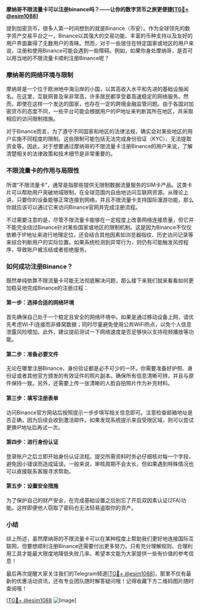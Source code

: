 **摩纳哥不限流量卡可以注册binance吗？——让你的数字货币之旅更便捷[[TG💪+ @esim1088](https://t.me/s/esim1088)]**

提到加密货币，很多人第一时间想到的就是Binance（币安）。作为全球领先的数字资产交易平台之一，Binance以其强大的交易功能、丰富的币种支持以及友好的用户界面赢得了无数用户的青睐。然而，对于一些居住在特定国家或地区的用户来说，注册和使用Binance可能会遇到一些障碍。例如，如果你身处摩纳哥，是否可以用当地的不限流量卡顺利注册Binance呢？

### 摩纳哥的网络环境与限制

摩纳哥是一个位于欧洲地中海沿岸的小国，以其高收入水平和先进的基础设施闻名。在这里，互联网普及率非常高，许多居民都享受着高速稳定的网络服务。然而，即使在这样一个发达的国家，也存在一定的跨境金融监管问题。由于各国对加密货币的态度不同，一些平台可能会根据用户的IP地址来判断其所在地区，并采取相应的访问限制措施。

对于Binance而言，为了遵守不同国家和地区的法律法规，确实会对某些地区的用户实施不同程度的限制。这些限制可能包括无法完成身份验证（KYC）、无法提取资金等。因此，对于想要通过摩纳哥的不限流量卡注册Binance的用户来说，了解清楚相关的法律政策和技术细节是非常重要的。

### 不限流量卡的作用与局限性

所谓“不限流量卡”，通常是指那些提供无限制数据流量服务的SIM卡产品。这类卡片可以帮助用户突破地域限制，在全球范围内自由地访问互联网资源。从理论上讲，只要你的设备能够正常连接到网络，并且不限流量卡支持国际漫游功能，那么你就应该可以通过它来访问Binance官网并完成注册流程。

不过需要注意的是，尽管不限流量卡能够在一定程度上改善网络连接质量，但它并不能完全绕过Binance针对某些国家或地区的限制机制。这是因为Binance不仅仅依赖于IP地址来进行地理定位，还会结合其他因素如浏览器指纹、历史访问记录等来综合判断用户的实际位置。如果系统检测到异常行为，则仍有可能触发风控程序，导致账户被冻结或者拒绝服务。

### 如何成功注册Binance？

既然单纯依靠不限流量卡可能无法彻底解决问题，那么接下来我们就来看看如何更加稳妥地完成Binance的注册过程：

#### 第一步：选择合适的网络环境
首先确保自己处于一个稳定且安全的网络环境中。如果是通过移动设备上网，请优先考虑Wi-Fi连接而非蜂窝数据；同时尽量避免使用公共WiFi热点，以免个人信息泄露风险增加。此外，建议提前测试一下网络速度是否足够快以支持视频播放等功能。

#### 第二步：准备必要文件
无论在哪里注册Binance，身份验证都是必不可少的一环。你需要准备好护照、身份证或者其他官方颁发的有效证件的照片副本。确保所有信息清晰可辨，并且与原件保持一致。另外，还需要上传一张清晰的人脸自拍照片作为补充材料。

#### 第三步：填写注册表单
访问Binance官方网站后按照提示一步步填写相关信息即可。注意检查邮箱地址是否正确，因为后续会收到激活邮件。如果发现系统提示来自受限区域，则可以尝试更换IP地址后再试一次。

#### 第四步：进行身份认证
登录账户之后立即开始身份认证流程。提交所需资料时务必仔细核对每一个字段，避免因小错误而造成延误。一般来说，审核周期不会太长，但如果遇到特殊情况也可以直接联系客服寻求帮助。

#### 第五步：设置安全措施
为了保护自己的财产安全，在完成基础设置之后别忘了开启双因素认证(2FA)功能。这样即便他人窃取了密码也无法轻易盗取你的资产。

### 小结

综上所述，虽然摩纳哥的不限流量卡可以在某种程度上帮助我们更好地连接国际互联网，但要想顺利注册Binance还需要付出更多努力。只有充分理解规则、合理利用工具才能最大限度地降低失败几率。希望本文能为大家提供一些有价值的参考信息！

最后再次提醒大家关注我们的Telegram频道[[TG💪+ @esim1088](https://t.me/s/esim1088)]，那里不仅有最新的优惠活动资讯，还有专业团队随时解答疑问哦！记得收藏下方二维码图片随时查阅哦！

[[TG💪+ @esim1088](https://t.me/s/esim1088) ![Image](https://i.postimg.cc/4NQfJmqS/Snipaste-2025-05-13-00-14-12.png)]